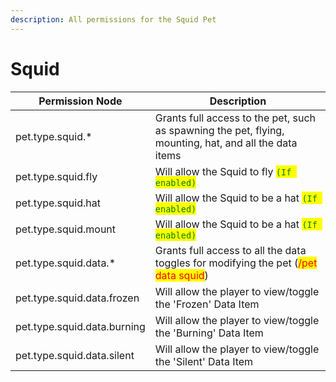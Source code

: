 ```yaml
---
description: All permissions for the Squid Pet
---
```



# Squid
| Permission Node | Description |
| - | - |
| pet.type.squid.* | Grants full access to the pet, such as spawning the pet, flying, mounting, hat, and all the data items |
| pet.type.squid.fly | Will allow the Squid to fly <mark style="color:green;">`(If enabled)`</mark> |
| pet.type.squid.hat | Will allow the Squid to be a hat <mark style="color:green;">`(If enabled)`</mark> |
| pet.type.squid.mount | Will allow the Squid to be a hat <mark style="color:green;">`(If enabled)`</mark> |
| pet.type.squid.data.* | Grants full access to all the data toggles for modifying the pet (<mark style="color:red;">/pet data squid</mark>) |
| pet.type.squid.data.frozen | Will allow the player to view/toggle the 'Frozen' Data Item |
| pet.type.squid.data.burning | Will allow the player to view/toggle the 'Burning' Data Item |
| pet.type.squid.data.silent | Will allow the player to view/toggle the 'Silent' Data Item |

